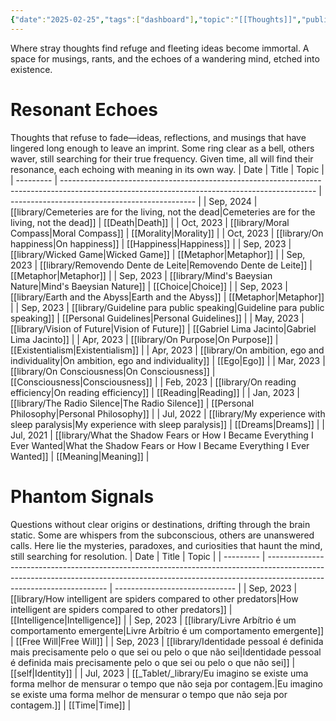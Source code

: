 ```yaml
---
{"date":"2025-02-25","tags":["dashboard"],"topic":"[[Thoughts]]","publish":true,"PassFrontmatter":true}
---
```


Where stray thoughts find refuge and fleeting ideas become immortal. A space for musings, rants, and the echoes of a wandering mind, etched into existence.
# **Resonant Echoes**
Thoughts that refuse to fade—ideas, reflections, and musings that have lingered long enough to leave an imprint. Some ring clear as a bell, others waver, still searching for their true frequency. Given time, all will find their resonance, each echoing with meaning in its own way.
| Date      | Title                                                                                                                                         | Topic                                          |
| --------- | --------------------------------------------------------------------------------------------------------------------------------------------- | ---------------------------------------------- |
| Sep, 2024 | [[library/Cemeteries are for the living, not the dead\|Cemeteries are for the living, not the dead]]                                       | [[Death\|Death]]                               |
| Oct, 2023 | [[library/Moral Compass\|Moral Compass]]                                                                                                   | [[Morality\|Morality]]                         |
| Oct, 2023 | [[library/On happiness\|On happiness]]                                                                                                     | [[Happiness\|Happiness]]                       |
| Sep, 2023 | [[library/Wicked Game\|Wicked Game]]                                                                                                       | [[Metaphor\|Metaphor]]                         |
| Sep, 2023 | [[library/Removendo Dente de Leite\|Removendo Dente de Leite]]                                                                             | [[Metaphor\|Metaphor]]                         |
| Sep, 2023 | [[library/Mind's Baeysian Nature\|Mind's Baeysian Nature]]                                                                                 | [[Choice\|Choice]]                             |
| Sep, 2023 | [[library/Earth and the Abyss\|Earth and the Abyss]]                                                                                       | [[Metaphor\|Metaphor]]                         |
| Sep, 2023 | [[library/Guideline para public speaking\|Guideline para public speaking]]                                                                 | [[Personal Guidelines\|Personal Guidelines]]   |
| May, 2023 | [[library/Vision of Future\|Vision of Future]]                                                                                             | [[Gabriel Lima Jacinto\|Gabriel Lima Jacinto]] |
| Apr, 2023 | [[library/On Purpose\|On Purpose]]                                                                                                         | [[Existentialism\|Existentialism]]             |
| Apr, 2023 | [[library/On ambition, ego and individuality\|On ambition, ego and individuality]]                                                         | [[Ego\|Ego]]                                   |
| Mar, 2023 | [[library/On Consciousness\|On Consciousness]]                                                                                             | [[Consciousness\|Consciousness]]               |
| Feb, 2023 | [[library/On reading efficiency\|On reading efficiency]]                                                                                   | [[Reading\|Reading]]                           |
| Jan, 2023 | [[library/The Radio Silence\|The Radio Silence]]                                                                                           | [[Personal Philosophy\|Personal Philosophy]]   |
| Jul, 2022 | [[library/My experience with sleep paralysis\|My experience with sleep paralysis]]                                                         | [[Dreams\|Dreams]]                             |
| Jul, 2021 | [[library/What the Shadow Fears or How I Became Everything I Ever Wanted\|What the Shadow Fears or How I Became Everything I Ever Wanted]] | [[Meaning\|Meaning]]                           |


# **Phantom Signals**
Questions without clear origins or destinations, drifting through the brain static. Some are whispers from the subconscious, others are unanswered calls. Here lie the mysteries, paradoxes, and curiosities that haunt the mind, still searching for resolution.
| Date      | Title                                                                                                                                                                                              | Topic                          |
| --------- | -------------------------------------------------------------------------------------------------------------------------------------------------------------------------------------------------- | ------------------------------ |
| Sep, 2023 | [[library/How intelligent are spiders compared to other predators\|How intelligent are spiders compared to other predators]]                                                                    | [[Intelligence\|Intelligence]] |
| Sep, 2023 | [[library/Livre Arbítrio é um comportamento emergente\|Livre Arbítrio é um comportamento emergente]]                                                                                            | [[Free Will\|Free Will]]       |
| Sep, 2023 | [[library/Identidade pessoal é definida mais precisamente pelo o que sei ou pelo o que não sei\|Identidade pessoal é definida mais precisamente pelo o que sei ou pelo o que não sei]]          | [[self\|Identity]]             |
| Jul, 2023 | [[_Tablet/_library/Eu imagino se existe uma forma melhor de mensurar o tempo que não seja por contagem.\|Eu imagino se existe uma forma melhor de mensurar o tempo que não seja por contagem.]] | [[Time\|Time]]                 |

